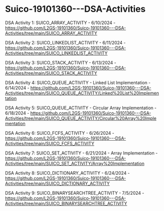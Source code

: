# Suico-19101360---DSA-Activities

DSA Activity 1: SUICO_ARRAY_ACTIVITY - 6/10/2024 - https://github.com/L2GS-19101360/Suico-19101360---DSA-Activities/tree/main/SUICO_ARRAY_ACTIVITY

DSA Activity 2: SUICO_LINKEDLIST_ACTIVITY - 6/11/2024 - https://github.com/L2GS-19101360/Suico-19101360---DSA-Activities/tree/main/SUICO_LINKEDLIST_ACTIVITY

DSA Activity 3: SUICO_STACK_ACTIVITY - 6/13/2024 - https://github.com/L2GS-19101360/Suico-19101360---DSA-Activities/tree/main/SUICO_STACK_ACTIVITY

DSA Activity 4: SUICO_QUEUE_ACTIVITY - Linked List Implementation - 6/14/2024 - https://github.com/L2GS-19101360/Suico-19101360---DSA-Activities/tree/main/SUICO_QUEUE_ACTIVITY/Linked%20List%20Implementation

DSA Activity 5: SUICO_QUEUE_ACTIVITY - Circular Array Implementation - 6/18/2024 - https://github.com/L2GS-19101360/Suico-19101360---DSA-Activities/tree/main/SUICO_QUEUE_ACTIVITY/Circular%20Array%20Implementation

DSA Activity 6: SUICO_FCFS_ACTIVITY - 6/26/2024 - https://github.com/L2GS-19101360/Suico-19101360---DSA-Activities/tree/main/SUICO_FCFS_ACTIVITY

DSA Activity 7: SUICO_SET_ACTIVITY - 6/21/2024 - Array Implementation - https://github.com/L2GS-19101360/Suico-19101360---DSA-Activities/tree/main/SUICO_SET_ACTIVITY/Array%20Implementation

DSA Activity 8: SUICO_DICTIONARY_ACTIVITY - 6/24/2024 - https://github.com/L2GS-19101360/Suico-19101360---DSA-Activities/tree/main/SUICO_DICTIONARY_ACTIVITY

DSA Activity 9: SUICO_BINARYSEARCHTREE_ACTIVITY - 7/5/2024 - https://github.com/L2GS-19101360/Suico-19101360---DSA-Activities/tree/main/SUICO_BINARYSEARCHTREE_ACTIVITY
